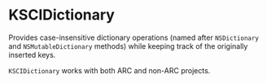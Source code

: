 # KSCIDictionary

Provides case-insensitive dictionary operations (named after `NSDictionary` and `NSMutableDictionary` methods) while keeping track of the originally inserted keys.

`KSCIDictionary` works with both ARC and non-ARC projects.
